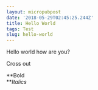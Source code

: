 ```yaml
---
layout: micropubpost
date: '2018-05-29T02:45:25.244Z'
title: Hello World
tags: Test
slug: hello-world
---
```

Hello world how are you?  
  
Cross out  

**Bold  
***Italics*
